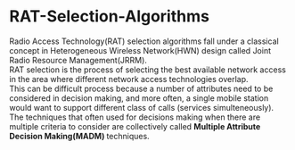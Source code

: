 # RAT-Selection-Algorithms
Radio Access Technology(RAT) selection algorithms fall under a classical concept in Heterogeneous Wireless Network(HWN) design called Joint Radio Resource Management(JRRM).<br>
RAT selection is the process of selecting the best available network access in the area where different network access technologies overlap. <br>
This can be difficult process because a number of attributes need to be considered in decision making, and more often, a single mobile station would want to support different class of calls (services simulteneously).<br>
The techniques that often used for decisions making when there are multiple criteria to consider are collectively called <strong> Multiple Attribute Decision Making(MADM) </strong> techniques.<br>
